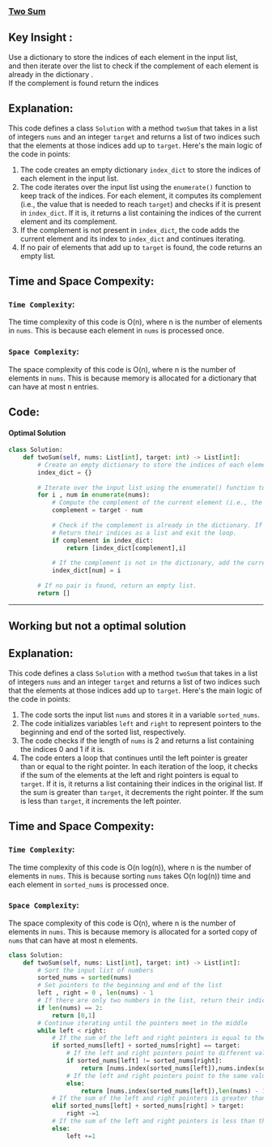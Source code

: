 ### [Two Sum](https://leetcode.com/problems/two-sum/description/)

## Key Insight :
Use a dictionary to store the indices of each element in the input list,<br>
and then iterate over the list to check if the complement of each element is already in the dictionary .<br> 
If the complement is found return the indices<br> 

## Explanation:
This code defines a class `Solution` with a method `twoSum` that takes in a list of integers `nums` and an integer `target` and returns a list of two indices such that the elements at those indices add up to `target`. Here's the main logic of the code in points:
1. The code creates an empty dictionary `index_dict` to store the indices of each element in the input list.
2. The code iterates over the input list using the `enumerate()` function to keep track of the indices. For each element, it computes its complement (i.e., the value that is needed to reach `target`) and checks if it is present in `index_dict`. If it is, it returns a list containing the indices of the current element and its complement.
3. If the complement is not present in `index_dict`, the code adds the current element and its index to `index_dict` and continues iterating.
4. If no pair of elements that add up to `target` is found, the code returns an empty list.

## Time and Space Compexity:
### `Time Complexity`:
The time complexity of this code is O(n), where n is the number of elements in `nums`. This is because each element in `nums` is processed once.

### `Space Complexity`:
The space complexity of this code is O(n), where n is the number of elements in `nums`. This is because memory is allocated for a dictionary that can have at most n entries.

## Code:
#### Optimal Solution
```python
class Solution:
    def twoSum(self, nums: List[int], target: int) -> List[int]:
        # Create an empty dictionary to store the indices of each element in the input list
        index_dict = {}
        
        # Iterate over the input list using the enumerate() function to keep track of the indices
        for i , num in enumerate(nums):
            # Compute the complement of the current element (i.e., the value that is needed to reach the target sum)
            complement = target - num
            
            # Check if the complement is already in the dictionary. If it is, we have found a pair of elements that add up to the target sum.
            # Return their indices as a list and exit the loop.
            if complement in index_dict:
                return [index_dict[complement],i]
            
            # If the complement is not in the dictionary, add the current element and its index to the dictionary and continue iterating.
            index_dict[num] = i
        
        # If no pair is found, return an empty list.
        return []
 ```
------------------------------------------------------------------------------------------------------------------------------------------
## Working but not a optimal solution

## Explanation:
This code defines a class `Solution` with a method `twoSum` that takes in a list of integers `nums` and an integer `target` and returns a list of two indices such that the elements at those indices add up to `target`. Here's the main logic of the code in points:
1. The code sorts the input list `nums` and stores it in a variable `sorted_nums`.
2. The code initializes variables `left` and `right` to represent pointers to the beginning and end of the sorted list, respectively.
3. The code checks if the length of `nums` is 2 and returns a list containing the indices 0 and 1 if it is.
4. The code enters a loop that continues until the left pointer is greater than or equal to the right pointer. In each iteration of the loop, it checks if the sum of the elements at the left and right pointers is equal to `target`. If it is, it returns a list containing their indices in the original list. If the sum is greater than `target`, it decrements the right pointer. If the sum is less than `target`, it increments the left pointer.

## Time and Space Compexity:
### `Time Complexity`:
The time complexity of this code is O(n log(n)), where n is the number of elements in `nums`. This is because sorting `nums` takes O(n log(n)) time and each element in `sorted_nums` is processed once.

### `Space Complexity`:
The space complexity of this code is O(n), where n is the number of elements in `nums`. This is because memory is allocated for a sorted copy of `nums` that can have at most n elements.

```python
class Solution:
    def twoSum(self, nums: List[int], target: int) -> List[int]:
        # Sort the input list of numbers
        sorted_nums = sorted(nums)
        # Set pointers to the beginning and end of the list
        left , right = 0 , len(nums) - 1
        # If there are only two numbers in the list, return their indices
        if len(nums) == 2:
            return [0,1]
        # Continue iterating until the pointers meet in the middle
        while left < right:
            # If the sum of the left and right pointers is equal to the target, return their indices
            if sorted_nums[left] + sorted_nums[right] == target:
                # If the left and right pointers point to different values, return the indices of those values in the original list
                if sorted_nums[left] != sorted_nums[right]:
                    return [nums.index(sorted_nums[left]),nums.index(sorted_nums[right])]
                # If the left and right pointers point to the same value, return the index of the value twice
                else:
                    return [nums.index(sorted_nums[left]),len(nums) - 1 - nums[::-1].index(sorted_nums[left])]
            # If the sum of the left and right pointers is greater than the target, move the right pointer leftward
            elif sorted_nums[left] + sorted_nums[right] > target:
                right -=1
            # If the sum of the left and right pointers is less than the target, move the left pointer rightward
            else:
                left +=1
```

